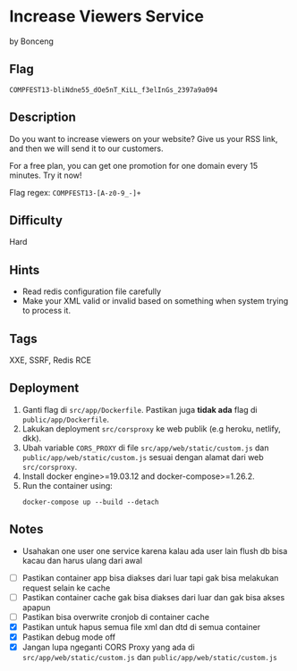 # Increase Viewers Service

by Bonceng

## Flag

```
COMPFEST13-bliNdne55_dOe5nT_KiLL_f3elInGs_2397a9a094
```

## Description
Do you want to increase viewers on your website? Give us your RSS link, and then we will send it to our customers.

For a free plan, you can get one promotion for one domain every 15 minutes. Try it now!

Flag regex: `COMPFEST13-[A-z0-9_-]+`

## Difficulty
Hard

## Hints
- Read redis configuration file carefully
- Make your XML valid or invalid based on something when system trying to process it.

## Tags
XXE, SSRF, Redis RCE

## Deployment
1. Ganti flag di `src/app/Dockerfile`. Pastikan juga **tidak ada** flag di `public/app/Dockerfile`.
2. Lakukan deployment `src/corsproxy` ke web publik (e.g heroku, netlify, dkk).
3. Ubah variable `CORS_PROXY` di file `src/app/web/static/custom.js` dan `public/app/web/static/custom.js` sesuai dengan alamat dari web `src/corsproxy`.
4. Install docker engine>=19.03.12 and docker-compose>=1.26.2.
5. Run the container using:
    ```
    docker-compose up --build --detach
    ```

## Notes
- Usahakan one user one service karena kalau ada user lain flush db bisa kacau dan harus ulang dari awal
- [ ] Pastikan container app bisa diakses dari luar tapi gak bisa melakukan request selain ke cache
- [ ] Pastikan container cache gak bisa diakses dari luar dan gak bisa akses apapun
- [ ] Pastikan bisa overwrite cronjob di container cache
- [X] Pastikan untuk hapus semua file xml dan dtd di semua container
- [X] Pastikan debug mode off
- [X] Jangan lupa ngeganti CORS Proxy yang ada di `src/app/web/static/custom.js` dan `public/app/web/static/custom.js`